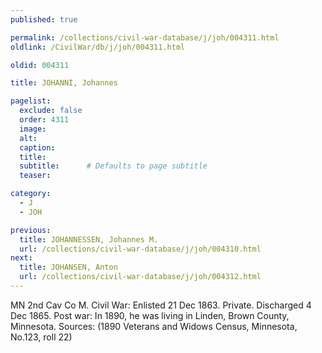 ```yaml
---
published: true

permalink: /collections/civil-war-database/j/joh/004311.html
oldlink: /CivilWar/db/j/joh/004311.html

oldid: 004311

title: JOHANNI, Johannes

pagelist:
  exclude: false
  order: 4311
  image: 
  alt:
  caption:
  title:
  subtitle:      # Defaults to page subtitle
  teaser:

category: 
  - J 
  - JOH

previous:
  title: JOHANNESSEN, Johannes M.
  url: /collections/civil-war-database/j/joh/004310.html  
next:
  title: JOHANSEN, Anton
  url: /collections/civil-war-database/j/joh/004312.html   
---
```

MN 2nd Cav Co M. Civil War: Enlisted 21 Dec 1863. Private. Discharged 4 Dec 1865. Post war: In 1890, he was living in Linden, Brown County, Minnesota. Sources: (1890 Veterans and Widows Census, Minnesota, No.123, roll 22)